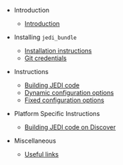 - Introduction

  - [Introduction](README.md)

- Installing `jedi_bundle`

  - [Installation instructions](installation_instructions.md)
  - [Git credentials](git_credentials.md)

- Instructions

  - [Building JEDI code](building_jedi_code.md)
  - [Dynamic configuration options](dynamic_configuration_options.md)
  - [Fixed configuration options](fixed_configuration_options.md)

- Platform Specific Instructions

  - [Building JEDI code on Discover](building_jedi_code_on_discover.md)

- Miscellaneous

  - [Useful links](useful_links.md)
